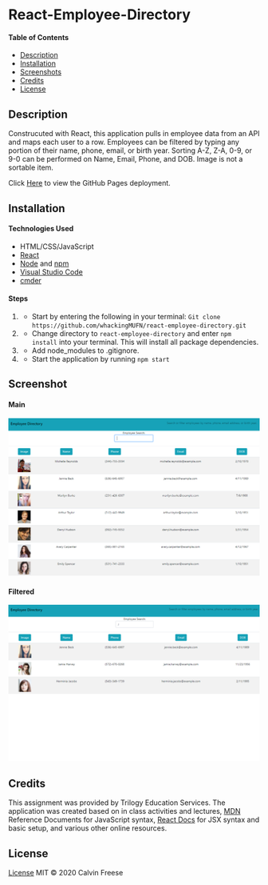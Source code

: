 # React-Employee-Directory
#### Table of Contents
  * [Description](#Description)
  * [Installation](#Installation)
  * [Screenshots](#Screenshots)
  * [Credits](#Credits)
  * [License](#License)

## Description
Construcuted with React, this application pulls in employee data from an API and maps each user to a row. Employees can be filtered by typing any portion of their name, phone, email, or birth year. Sorting A-Z, Z-A, 0-9, or 9-0 can be performed on Name, Email, Phone, and DOB. Image is not a sortable item.

Click [Here](https://whackingmufn.github.io/react-employee-directory) to view the GitHub Pages deployment.
 
## Installation
#### Technologies Used
* HTML/CSS/JavaScript
* [React](https://reactjs.org/)
* [Node](https://nodejs.org/en/) and [npm](https://www.npmjs.com/package/npm)
* [Visual Studio Code](https://code.visualstudio.com/)
* [cmder](https://cmder.net/)

#### Steps
1. * Start by entering the following in your terminal: `Git clone https://github.com/whackingMUFN/react-employee-directory.git`

2. * Change directory to `react-employee-directory` and enter `npm install` into your terminal. This will install all package dependencies.

3. * Add node_modules to .gitignore.

4. * Start the application by running `npm start`



## Screenshot
#### Main
![Main](./assets/imgs/main-display.png)
#### Filtered
 ![Indexed](./assets/imgs/filtered.png)



## Credits
This assignment was provided by Trilogy Education Services. The application was created based on in class activities and lectures, [MDN](https://developer.mozilla.org/en-US/) Reference Documents for JavaScript syntax, [React Docs](https://reactjs.org/docs/getting-started.html) for JSX syntax and basic setup, and various other online resources.

## License

[License](LICENSE)
MIT &copy; 2020 Calvin Freese
